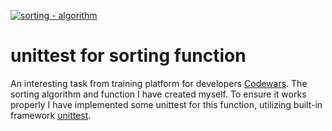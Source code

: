 [![sorting - algorithm](https://img.shields.io/static/v1?label=sorting&message=algorithm&color=orange&logo=thealgorithms)](https://www.geeksforgeeks.org/fundamentals-of-algorithms/?ref=shm_outind)

# unittest for sorting function

An interesting task from training platform for developers [Codewars](https://www.codewars.com/dashboard).
The sorting algorithm and function I have created myself.
To ensure it works properly I have implemented some unittest for this function,
utilizing built-in framework [unittest](https://docs.python.org/3/library/unittest.html).

